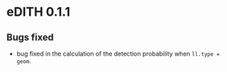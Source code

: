 # eDITH 0.1.1

## Bugs fixed

- bug fixed in the calculation of the detection probability when `ll.type = geom`.

